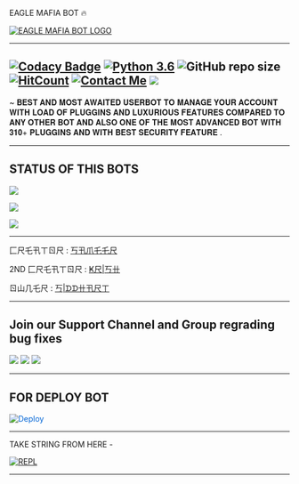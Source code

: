EAGLE MAFIA BOT 🔥



<p align="center">

[![EAGLE MAFIA BOT LOGO](https://telegra.ph/file/385f6edbc9dd183e8da0b.jpg)](https://t.me/eagle_with_sucker)

-------------------------------------------------

[![Codacy Badge](https://api.codacy.com/project/badge/Grade/f7c51539e67b483bb8d7749acca51d3a)](https://app.codacy.com/gh/sameerpanthi/EAGLE-MAFIA-BOT?utm_source=github.com&utm_medium=referral&utm_content=sameerpanthi/EAGLE-MAFIA-BOT&utm_campaign=Badge_Grade_Settings)
[![Python 3.6](https://img.shields.io/badge/Python-3.6%20or%20newer-blue.svg)](https://www.python.org/downloads/release/python-360/)
![GitHub repo size](https://img.shields.io/github/repo-size/sameerpanthi/EAGLE-MAFIA-BOT)
[![HitCount](http://hits.dwyl.com/sameerpanthi/EAGLE-MAFIA-BOT.svg)](http://hits.dwyl.com/sameerpanthi/EAGLE-MAFIA-BOT)
[![Contact Me](https://img.shields.io/badge/Telegram-Contact%20Me-informational)](https://t.me/SAMEER_795)
<img src="https://img.shields.io/badge/Maintained%3F-Yes-green?style=for-the-badge">
-------------------------------------------------

~ 𝐁𝐄𝐒𝐓 𝐀𝐍𝐃 𝐌𝐎𝐒𝐓 𝐀𝐖𝐀𝐈𝐓𝐄𝐃 𝐔𝐒𝐄𝐑𝐁𝐎𝐓 𝐓𝐎 𝐌𝐀𝐍𝐀𝐆𝐄 𝐘𝐎𝐔𝐑 𝐀𝐂𝐂𝐎𝐔𝐍𝐓 𝐖𝐈𝐓𝐇 𝐋𝐎𝐀𝐃 𝐎𝐅 𝐏𝐋𝐔𝐆𝐆𝐈𝐍𝐒 𝐀𝐍𝐃 𝐋𝐔𝐗𝐔𝐑𝐈𝐎𝐔𝐒 𝐅𝐄𝐀𝐓𝐔𝐑𝐄𝐒 𝐂𝐎𝐌𝐏𝐀𝐑𝐄𝐃 𝐓𝐎 𝐀𝐍𝐘 𝐎𝐓𝐇𝐄𝐑 𝐁𝐎𝐓 𝐀𝐍𝐃 𝐀𝐋𝐒𝐎 𝐎𝐍𝐄 𝐎𝐅 𝐓𝐇𝐄 𝐌𝐎𝐒𝐓 𝐀𝐃𝐕𝐀𝐍𝐂𝐄𝐃 𝐁𝐎𝐓 𝐖𝐈𝐓𝐇 𝟑𝟏𝟎+ 𝐏𝐋𝐔𝐆𝐆𝐈𝐍𝐒 𝐀𝐍𝐃 𝐖𝐈𝐓𝐇 𝐁𝐄𝐒𝐓 𝐒𝐄𝐂𝐔𝐑𝐈𝐓𝐘 𝐅𝐄𝐀𝐓𝐔𝐑𝐄 .

-------------------------------------------------


## STATUS OF THIS BOTS 
<p align="left"><a href="https://github.com/sameerpanthi/EAGLE-MAFIA-BOT/network/members"><img src="https://img.shields.io/github/forks/sameerpanthi/EAGLE-MAFIA-BOT?label=Forks&logoColor=Black&style=social"></a><p align="left"><a href="https://github.com/sameerpanthi/EAGLE-MAFIA-BOT/stargazers"><img src="https://img.shields.io/github/stars/sameerpanthi/EAGLE-MAFIA-BOT?logoColor=Blue&style=social"></a><p align="left"><a href="https://github.com/sameerpanthi/EAGLE-MAFIA-BOT"></a><p align="left"><a href="https://github.com/sameerpanthi/EAGLE-MAFIA-BOT"><img src="https://img.shields.io/github/last-commit/sameerpanthi/EAGLE-MAFIA-BOT?style=plastic"></a>


-------------------------------------------------

匚尺乇卂ㄒㄖ尺 : [丂卂爪乇乇尺](https://t.me/SAMEER_795)

2ND 匚尺乇卂ㄒㄖ尺 : [Ҝ尺|丂卄](https://t.me/D3_krish)

ㄖ山几乇尺 : [丂|ᗪᗪ卄卂尺ㄒ](https://t.me/)
            
                            
-------------------------------------------------

## Join our Support Channel and Group regrading bug fixes

<a href="https://t.me/joinchat/0KCyT0MHyAhmMmRl"><img src="https://img.shields.io/badge/Join-SUPPORT%20CHANNEL-red.svg?logo=Telegram"></a>
<a href="https://t.me/joinchat/wneaPnHMi_1lNTU1"><img src="https://img.shields.io/badge/Join-SUPPORT%20GROUP-red.svg?logo=Telegram"></a>
<a href="@eagle_with_sucker"><img src="https://img.shields.io/badge/Join-TEAM%20GROUP-red.svg?logo=Telegram"></a>

-------------------------------------------------

## FOR DEPLOY BOT 

<a href="https://dashboard.heroku.com/new?button-url=https%3A%2F%2Fgithub.com%2Fsameerpanthi%2FEAGLE-MAFIA-BOT&template=https%3A%2F%2Fgithub.com%2Fsameerpanthi%2FEAGLE-MAFIA-BOT" rel="nofollow" style="background-color: initial; box-sizing: border-box; color: #0366d6; text-decoration-line: none;"><img alt="Deploy" data-canonical-src="https://www.herokucdn.com/deploy/button.svg" src="https://camo.githubusercontent.com/83b0e95b38892b49184e07ad572c94c8038323fb/68747470733a2f2f7777772e6865726f6b7563646e2e636f6d2f6465706c6f792f627574746f6e2e737667" style="border-style: none; box-sizing: initial; max-width: 100%;" /></a></div>

-----------------------------------------------

TAKE STRING FROM HERE -

[![REPL](https://repl.it/badge/github/spandey112/SensibleUserbot)](https://replit.com/@sameerpanthi/SAVAGE-BOT#main.py)
    
-------------------------------------------------


